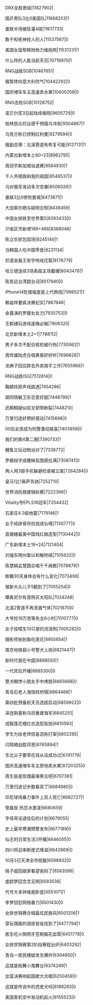 DRX全胜晋级|11827902|

国乒男队3比0美国队|11668253|1

曼联半场被狂灌4球|11617733|

敢于和死神抢人的人|11537567|0

美国女篮帮韩旭杨力维拍照|11531231|1

什么样的人能当航天员|10718970|1

RNG战胜SGB|10467651|

俄暂停向意大利供气|10442292|0

国庆堵车车主高速卖水果|10400259|0

RNG击败SGB|10128752|

诺贝尔奖3日起陆续揭晓|9605729|0

柏林民众抗议德干预俄乌冲突|9304867|1

乌克兰称已控制红利曼|9279594|0

俄副总理：北溪管道有修复可能|9127131|1

内蒙古新增本土80+23|8962795|

周冠宇新加坡站退赛|8584930|1

千人共唱我和我的祖国|8546537|0

乌对俄军发动多次空袭|8506026|1

曼联3比6惨败曼城|8473871|1

大加索尔晒与姚明合照|8438459|

中国女排跌至世界第5|8393433|0

31省区市新增189+466|8388046|

陈立农抓包现场|8245140|1

当韩国人吃中国零食|8231134|

炽道金晨王安宇吻戏花絮|8176779|

哈兰德连续3场英超主场戴帽|8043476|1

陈哲远台湾腔台词|8017940|0

iPhone14贬值幅度是上代两倍|7996521|1

赖益烨要疯决赛纪实|7987846|

金晨演的罗娜女友力|7935753|0

王鹤棣玩游戏逢赌必输|7808320|

北京新增本土2+1|7788112|

男子多次不配合核检被行拘|7730062|1

周传雄陆虎合唱黄昏好好听|7696628|1

龙麻子回应辞去外卖骑手工作|7655966|1

RNG战胜ISG|7512814|0

鞠婧祎原声戏路透|7454286|

胡同晓敏卫东恋爱好甜|7448799|1

武桐桐疑似前叉韧带断裂|7448210|

万里归途好燃好感动|7415698|0

00后女孩成为刑警激动报喜|7403959|0

我们的歌4第二期|7390733|1

鲤鱼又玩动物派对了|7336772|

罗娜段宇成暧昧氛围感拉满|7308741|0

两人用3部手机躲避检查被立案|7264284|0

皇马1比1奥萨苏纳|7252710|

世界消防救援锦标赛|7222396|1

Vitality夺EPLS16冠军|7204432|

石家庄4.3级地震|7179146|1

女子炖排骨将炕烧成仙境|7130777|0

袁姗姗最美中国戏红娘造型|7130442|0

广东新增本土19+24|7121404|

刘强东明州案以和解终结|7105632|0

陈慧娴孟慧圆合唱千千阙歌|7078879|1

断糖30天身体会有什么变化|7073406|

被新大头儿子5戳到了|7055204|0

曝奥尼尔有意购买太阳队|7024248|

北溪2管道不再泄漏气体|7021670|0

大爷捡19万苦等失主6小时|7010777|0

女子投喂生10只崽的流浪狗|7005282|0

摄影师拍到鱼吃莲花|6955654|1

南京地铁超小号警犬上岗|6921447|1

新时代我在中国|6898550|1

一代灵后开播|6885300|0

警犬眼馋小朋友手中烤肠|6865668|0

青岛石老人海蚀柱坍塌|6864468|1

第四批预备航天员选拔启动|6859922|0

泽连斯基称乌将重建海军|6845251|

成毅莲花楼红衣造型饭拍|6810593|

学生为给老师惊喜谎称打架|6802265|

闫晓楠战胜邓恩|6765894|1

东北父子要零花钱从没成功过|6741776|

国庆高速堵车车主原地卖水果|6720325|0

周生辰是现偶最壕男主吧|6707361|

万里归途记步数看哭了|6684980|0

印尼球场暴力事件上百人死亡|6682727|1

管晨辰 热恋冰激凌|6680659|

字母哥谈退役后的计划|6679055|

史上最早寒潮预警发布|6677189|0

仙王的日常生活3开播|6646055|0

四川将迎来断崖式降温|6642869|0

10月3日天津全市核酸|6598932|0

桃子姐回娘家看望爸妈了|6583596|

虚颜梦回念念无明|6583536|

代号大本钟谁是卧底|6551071|1

李梦回怼网络暴力|6501430|0

女排世锦赛合唱最炫民族风|6501206|1

穿玩偶服的调皮爸爸找到了|6477794|1

医生吃火锅用牙签剔脑花血管|6451778|0

女排世锦赛第2阶段赛程出炉|6403292|

青岛一居民楼疑发生爆炸|6394950|1

这就是街舞小鬼舞台|6374249|1

女篮决赛响起国歌大合唱|6250459|0

这就是传说中的虎皮犬吗|6189283|0

美国客机空中发动机起火|6155523|0

